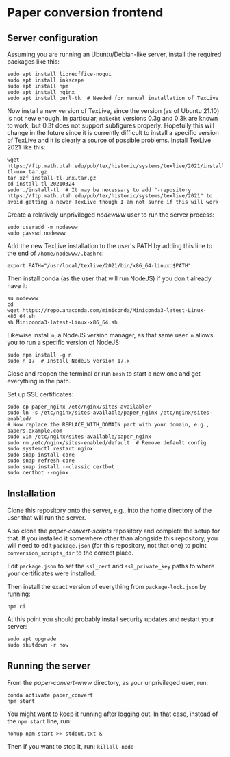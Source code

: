 # Paper conversion frontend

## Server configuration

Assuming you are running an Ubuntu/Debian-like server, install the required packages like this:

    sudo apt install libreoffice-nogui
    sudo apt install inkscape
    sudo apt install npm
    sudo apt install nginx
    sudo apt install perl-tk  # Needed for manual installation of TexLive

Now install a new version of TexLive, since the version (as of Ubuntu 21.10) is not new enough. In particular, `make4ht` versions 0.3g and 0.3k are known to work, but 0.3f does not support subfigures properly. Hopefully this will change in the future since it is currently difficult to install a specific version of TexLive and it is clearly a source of possible problems. Install TexLive 2021 like this:

    wget https://ftp.math.utah.edu/pub/tex/historic/systems/texlive/2021/install-tl-unx.tar.gz
    tar xzf install-tl-unx.tar.gz
    cd install-tl-20210324
    sudo ./install-tl  # It may be necessary to add "-repository https://ftp.math.utah.edu/pub/tex/historic/systems/texlive/2021" to avoid getting a newer TexLive though I am not surre if this will work

Create a relatively unprivileged *nodewww* user to run the server process:

    sudo useradd -m nodewww
    sudo passwd nodewww

Add the new TexLive installation to the user's PATH by adding this line to the end of `/home/nodewww/.bashrc`:

    export PATH="/usr/local/texlive/2021/bin/x86_64-linux:$PATH"

Then install conda (as the user that will run NodeJS) if you don't already have it:

    su nodewww
    cd
    wget https://repo.anaconda.com/miniconda/Miniconda3-latest-Linux-x86_64.sh
    sh Miniconda3-latest-Linux-x86_64.sh

Likewise install `n`, a NodeJS version manager, as that same user. `n` allows you to run a specific version of NodeJS:

    sudo npm install -g n
    sudo n 17  # Install NodeJS version 17.x

Close and reopen the terminal or run `bash` to start a new one and get everything in the path.

Set up SSL certificates:

    sudo cp paper_nginx /etc/nginx/sites-available/
    sudo ln -s /etc/nginx/sites-available/paper_nginx /etc/nginx/sites-enabled/
    # Now replace the REPLACE_WITH_DOMAIN part with your domain, e.g., papers.example.com
    sudo vim /etc/nginx/sites-available/paper_nginx
    sudo rm /etc/nginx/sites-enabled/default  # Remove default config
    sudo systemctl restart nginx
    sudo snap install core
    sudo snap refresh core
    sudo snap install --classic certbot
    sudo certbot --nginx

## Installation

Clone this repository onto the server, e.g., into the home directory of the user that will run the server.

Also clone the *paper-convert-scripts* repository and complete the setup for that. If you installed it somewhere other than alongside this repository, you will need to edit `package.json` (for this repository, not that one) to point `conversion_scripts_dir` to the correct place.

Edit `package.json` to set the `ssl_cert` and `ssl_private_key` paths to where your certificates were installed.

Then install the exact version of everything from `package-lock.json` by running:

    npm ci

At this point you should probably install security updates and restart your server:

    sudo apt upgrade
    sudo shutdown -r now

## Running the server

From the *paper-convert-www* directory, as your unprivileged user, run:

    conda activate paper_convert
    npm start

You might want to keep it running after logging out. In that case, instead of the `npm start` line, run:

    nohup npm start >> stdout.txt &

Then if you want to stop it, run: `killall node`
